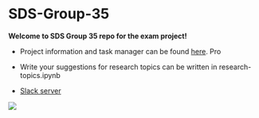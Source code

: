 # SDS-Group-35

**Welcome to SDS Group 35 repo for the exam project!** 

* Project information and task manager can be found [here](https://github.com/MatPiq/SDS-Group-35/projects).
Pro

* Write your suggestions for research topics can be written in research-topics.ipynb

* [Slack server](https://sdsgroup35.slack.com)


![](https://databigandsmalldotcom.files.wordpress.com/2015/02/bigdata.jpg)
